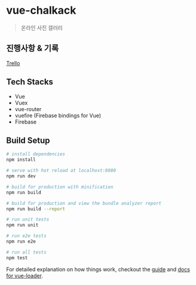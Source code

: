 # vue-chalkack

> 온라인 사진 갤러리

## 진행사항 & 기록

[Trello](https://trello.com/b/oHdIpTg3/develop-chalkack)

## Tech Stacks

- Vue
- Vuex
- vue-router
- vuefire (Firebase bindings for Vue)
- Firebase

## Build Setup

``` bash
# install dependencies
npm install

# serve with hot reload at localhost:8080
npm run dev

# build for production with minification
npm run build

# build for production and view the bundle analyzer report
npm run build --report

# run unit tests
npm run unit

# run e2e tests
npm run e2e

# run all tests
npm test
```

For detailed explanation on how things work, checkout the [guide](http://vuejs-templates.github.io/webpack/) and [docs for vue-loader](http://vuejs.github.io/vue-loader).
